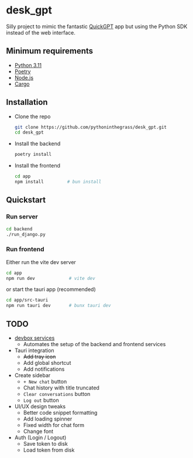 # desk_gpt

Silly project to mimic the fantastic [QuickGPT](https://sindresorhus.gumroad.com/l/quickgpt) app but using the Python SDK instead of the web interface.

## Minimum requirements
* [Python 3.11](https://www.python.org/downloads/)
* [Poetry](https://python-poetry.org/docs/)
* [Node.js](https://nodejs.org/en/download/)
* [Cargo](https://doc.rust-lang.org/cargo/getting-started/installation.html)

## Installation
* Clone the repo
    ```bash
    git clone https://github.com/pythoninthegrass/desk_gpt.git
    cd desk_gpt
    ```
* Install the backend
    ```bash
    poetry install
    ```
* Install the frontend
    ```bash
    cd app
    npm install         # bun install
    ```

## Quickstart

### Run server
```bash
cd backend
./run_django.py
```

### Run frontend
Either run the vite dev server
```bash
cd app
npm run dev             # vite dev
```
or start the tauri app (recommended)
```bash
cd app/src-tauri
npm run tauri dev       # bunx tauri dev
```

## TODO
* [devbox services](https://www.jetify.com/devbox/docs/guides/services/)
  * Automates the setup of the backend and frontend services
* Tauri integration
  * ~~Add tray icon~~
  * Add global shortcut
  * Add notifications
* Create sidebar
  * `+ New chat` button
  * Chat history with title truncated
  * `Clear conversations` button
  * `Log out` button
* UI/UX design tweaks
  * Better code snippet formatting
  * Add loading spinner
  * Fixed width for chat form
  * Change font
* Auth (Login / Logout)
  * Save token to disk
  * Load token from disk
